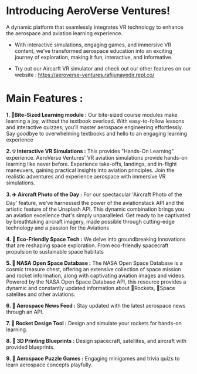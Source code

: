 # Introducing AeroVerse Ventures! 
A dynamic platform that seamlessly integrates VR technology to enhance the aerospace and aviation learning experience. 
-  With interactive simulations, engaging games, and immersive VR content, we've transformed aerospace education into an exciting journey of exploration, making it fun, interactive, and informative.

- Try out our Aircarft VR simulator and check out our other features on our website : https://aeroverse-ventures.rafijunayedjr.repl.co/

# Main Features :

**1. 🌟Bite-Sized Learning module :** Our bite-sized course modules make learning a joy, without the textbook overload. With easy-to-follow lessons and interactive quizzes, you'll master aerospace engineering effortlessly. Say goodbye to overwhelming textbooks and hello to an engaging learning experience

**2. 💡 Interactive VR Simulations :** This provides "Hands-On Learning" experience. AeroVerse Ventures' VR aviation simulations provide hands-on learning like never before. Experience take-offs, landings, and in-flight maneuvers, gaining practical insights into aviation principles. Join the realistic adventures and experience aerospace with immersive VR simulations.

**3. ✈️ Aircraft Photo of the Day :** For our spectacular 'Aircraft Photo of the Day' feature, we've harnessed the power of the aviationstack API and the artistic feature of the Unsplash API. This dynamic combination brings you an aviation excellence that's simply unparalleled. Get ready to be captivated by breathtaking aircraft imagery, made possible through cutting-edge technology and a passion for the Aviations

**4. 🌱 Eco-Friendly Space Tech :** We delve into groundbreaking innovations that are reshaping space exploration. From eco-friendly spacecraft propulsion to sustainable space habitats

**5. 🚀 NASA Open Space Database :** The NASA Open Space Database is a cosmic treasure chest, offering an extensive collection of space mission and rocket information, along with captivating aviation images and videos. Powered by the NASA Open Space Database API, this resource provides a dynamic and constantly updated information about 🚀Rockets, 🚀Space satelites and other aviations.

**6. 🌌 Aerospace News Feed :** Stay updated with the latest aerospace news through an API.

**7. 🚀 Rocket Design Tool :** Design and simulate your rockets for hands-on learning.

**8. 🛅 3D Printing Blueprints :** Design spacecraft, satellites, and aircraft with provided blueprints.

**9. 🌠 Aerospace Puzzle Games :** Engaging minigames and trivia quizs to learn aerospace concepts playfully.
